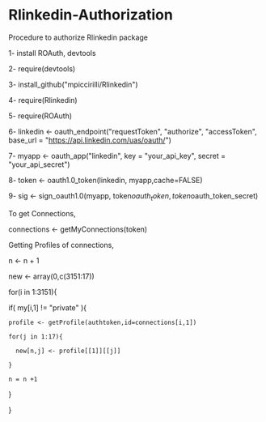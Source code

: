 # Rlinkedin-Authorization
Procedure to authorize Rlinkedin package

1- install ROAuth, devtools

2- require(devtools)

3- install_github("mpiccirilli/Rlinkedin")

4- require(Rlinkedin)


5- require(ROAuth)

6- linkedin <- oauth_endpoint("requestToken", "authorize", "accessToken", base_url = "https://api.linkedin.com/uas/oauth/")

7- myapp <- oauth_app("linkedin", key = "your_api_key", secret = "your_api_secret")

8- token <- oauth1.0_token(linkedin, myapp,cache=FALSE)

9- sig <- sign_oauth1.0(myapp, token$oauth_token, token$oauth_token_secret)

To get Connections,

connections <- getMyConnections(token)

Getting Profiles of connections,

n <- n + 1

new <- array(0,c(3151:17))

for(i in 1:3151){

  if( my[i,1] != "private" ){

    profile <- getProfile(authtoken,id=connections[i,1])

    for(j in 1:17){

      new[n,j] <- profile[[1]][[j]]

    }

    n = n +1

  }

}
